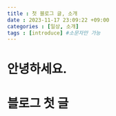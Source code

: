 ```yaml
---
title : 첫 블로그 글, 소개
date : 2023-11-17 23:09:22 +09:00
categories : [일상, 소개]
tags : [introduce] #소문자만 가능
---
```




  안녕하세요.
  =============



  # 블로그 첫 글 